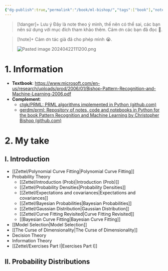 ```yaml
---
{"dg-publish":true,"permalink":"/book/ml-bishop/","tags":["book"],"noteIcon":"📝","created":"2024-04-15T11:05:19.428+07:00","updated":"2024-04-22T12:40:42.541+07:00"}
---
```


>[!danger]+ Lưu ý
>Đây là note theo ý mình, thế nên có thể sai, các bạn nên sử dụng với mục đích tham khảo thêm. Cảm ơn các bạn đã đọc 🥰.

>[!note]+
>Cảm ơn tác giả đã cho phép mình 😭.
>
>![Pasted image 20240422111200.png](/img/user/Attachment/Pasted%20image%2020240422111200.png)
# 1. Information

- **Textbook**: https://www.microsoft.com/en-us/research/uploads/prod/2006/01/Bishop-Pattern-Recognition-and-Machine-Learning-2006.pdf
- **Complement**:
	- [ctgk/PRML: PRML algorithms implemented in Python (github.com)](https://github.com/ctgk/PRML)
	- [gerdm/prml: Repository of notes, code and notebooks in Python for the book Pattern Recognition and Machine Learning by Christopher Bishop (github.com)](https://github.com/gerdm/prml)
# 2. My take

## I. Introduction

- [[Zettel/Polynomial Curve Fitting\|Polynomial Curve Fitting]]
- Probability Theory
	- [[Zettel/Introduction (Prob)\|Introduction (Prob)]]
	- [[Zettel/Probability Densities\|Probability Densities]]
	- [[Zettel/Expectations and covariances\|Expectations and covariances]]
	- [[Zettel/Bayesian Probabilities\|Bayesian Probabilities]]
	- [[Zettel/Gaussian Distribution\|Gaussian Distribution]]
	- [[Zettel/Curve Fitting Revisited\|Curve Fitting Revisited]]
	- [[Bayesian Curve Fitting\|Bayesian Curve Fitting]]
- [[Model Selection\|Model Selection]]
- [[The Curse of Dimensionality\|The Curse of Dimensionality]]
- Decision Theory
- Information Theory
- [[Zettel/Exercises Part I\|Exercises Part I]]

## II. Probability Distributions